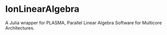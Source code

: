 # IonLinearAlgebra
A Julia wrapper for PLASMA, Parallel Linear Algebra Software for Multicore Architectures.

